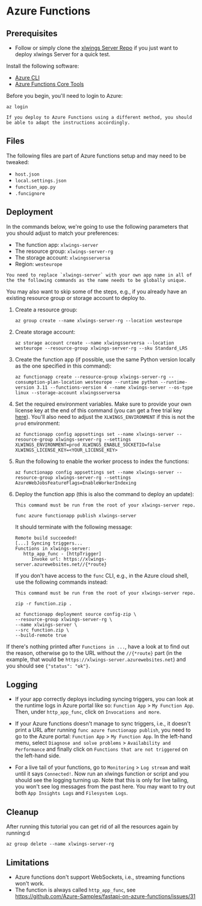 # Azure Functions

## Prerequisites

- Follow [](repo_setup.md) or simply clone the [xlwings Server Repo](https://github.com/xlwings/xlwings-server) if you just want to deploy xlwings Server for a quick test.

Install the following software:

- [Azure CLI](https://docs.microsoft.com/en-us/cli/azure/install-azure-cli)
- [Azure Functions Core Tools](https://learn.microsoft.com/en-us/azure/azure-functions/functions-run-local)

Before you begin, you'll need to login to Azure:

```text
az login
```

```{note}
If you deploy to Azure Functions using a different method, you should be able to adapt the instructions accordingly.
```

## Files

The following files are part of Azure functions setup and may need to be tweaked:

- `host.json`
- `local.settings.json`
- `function_app.py`
- `.funcignore`

## Deployment

In the commands below, we're going to use the following parameters that you should adjust to match your preferences:

- The function app: `xlwings-server`
- The resource group: `xlwings-server-rg`
- The storage account: `xlwingsserversa`
- Region: `westeurope`

```{important}
You need to replace `xlwings-server` with your own app name in all of the the following commands as the name needs to be globally unique.
```

You may also want to skip some of the steps, e.g., if you already have an existing resource group or storage account to deploy to.

1.  Create a resource group:

    ```text
    az group create --name xlwings-server-rg --location westeurope
    ```

2.  Create storage account:

    ```text
    az storage account create --name xlwingsserversa --location westeurope --resource-group xlwings-server-rg --sku Standard_LRS
    ```

3.  Create the function app (if possible, use the same Python version locally as the one specified in this command):

    ```text
    az functionapp create --resource-group xlwings-server-rg --consumption-plan-location westeurope --runtime python --runtime-version 3.11 --functions-version 4 --name xlwings-server --os-type linux --storage-account xlwingsserversa
    ```

4.  Set the required environment variables. Make sure to provide your own license key at the end of this command (you can get a free trial key [here](https://www.xlwings.org/trial)). You'll also need to adjust the `XLWINGS_ENVIRONMENT` if this is not the `prod` environment:

    ```text
    az functionapp config appsettings set --name xlwings-server --resource-group xlwings-server-rg --settings XLWINGS_ENVIRONMENT=prod XLWINGS_ENABLE_SOCKETIO=false XLWINGS_LICENSE_KEY=<YOUR_LICENSE_KEY>
    ```

5.  Run the following to enable the worker process to index the functions:

    ```text
    az functionapp config appsettings set --name xlwings-server --resource-group xlwings-server-rg --settings AzureWebJobsFeatureFlags=EnableWorkerIndexing
    ```

6.  Deploy the function app (this is also the command to deploy an update):

    ```{important}
    This command must be run from the root of your xlwings-server repo.
    ```

    ```text
    func azure functionapp publish xlwings-server
    ```

    It should terminate with the following message:

    ```text
    Remote build succeeded!
    [...] Syncing triggers...
    Functions in xlwings-server:
       http_app_func - [httpTrigger]
          Invoke url: https://xlwings-server.azurewebsites.net//{*route}
    ```

    If you don't have access to the `func` CLI, e.g., in the Azure cloud shell, use the following commands instead:

    ```{important}
    This command must be run from the root of your xlwings-server repo.
    ```

    ```
    zip -r function.zip .

    az functionapp deployment source config-zip \
    --resource-group xlwings-server-rg \
    --name xlwings-server \
    --src function.zip \
    --build-remote true
    ```

If there's nothing printed after `Functions in ...`, have a look at [](#logging) to find out the reason, otherwise go to the URL without the `//{*route}` part (in the example, that would be `https://xlwings-server.azurewebsites.net`) and you should see `{"status": "ok"}`.

## Logging

- If your app correctly deploys including syncing triggers, you can look at the runtime logs in Azure portal like so:
  `Function App` > `My Function App`. Then, under `http_app_func`, click on `Invocations and more`.

- If your Azure functions doesn't manage to sync triggers, i.e., it doesn't print a URL after running `func azure functionapp publish`, you need to go to the Azure portal:
  `Function App` > `My Function App`. In the left-hand menu, select `Diagnose and solve problems` > `Availability and Performance` and finally click on `Functions that are not triggered` on the left-hand side.

- For a live tail of your functions, go to `Monitoring` > `Log stream` and wait until it says `Connected!`. Now run an xlwings function or script and you should see the logging turning up. Note that this is only for live tailing, you won't see log messages from the past here. You may want to try out both `App Insights Logs` and `Filesystem Logs`.

## Cleanup

After running this tutorial you can get rid of all the resources again by running:d

```text
az group delete --name xlwings-server-rg
```

## Limitations

- Azure functions don't support WebSockets, i.e., streaming functions won't work.
- The function is always called `http_app_func`, see https://github.com/Azure-Samples/fastapi-on-azure-functions/issues/31
